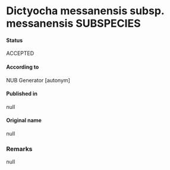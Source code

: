 Dictyocha messanensis subsp. messanensis SUBSPECIES
=======

#### Status
ACCEPTED

#### According to
NUB Generator [autonym]

#### Published in
null

#### Original name
null

### Remarks
null